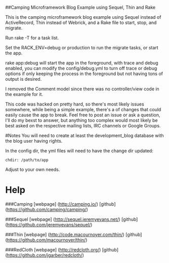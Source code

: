 ##Camping Microframework Blog Example using Sequel, Thin and Rake

This is the camping microframework blog example using Sequel instead of ActiveRecord, Thin instead of Webrick, and a Rake file to start, stop, and migrate.

Run rake -T for a task list.

Set the RACK_ENV=debug or production to run the migrate tasks, or start the app.

rake app:debug will start the app in the foreground, with trace and debug enabled, you can modify the config/debug.yml to turn off trace or debug options if only keeping the process in the foreground but not having tons of output is desired.

I removed the Comment model since there was no controller/view code in the example for it.

This code was hacked on pretty hard, so there's most likely issues somewhere, while being a simple example, there's a of changes that could easily cause the app to break.
Feel free to post an issue or ask a question, I'll do my bexst to answer, but anything too complex would most likely be best asked on the respective mailing lists, IRC channels or Google Groups.

#Notes
You will need to create at least the development_blog database with the blog user having rights.

In the config dir, the yml files will need to have the change dir updated:

    chdir: /path/to/app

Adjust to your own needs.


Help
=================
###Camping
[webpage] (http://camping.io/)
[github] (https://github.com/camping/camping/)

###Sequel
[webpage] (http://sequel.jeremyevans.net/)
[github] (https://github.com/jeremyevans/sequel/)

###Thin
[webpage] (http://code.macournoyer.com/thin/)
[github] (https://github.com/macournoyer/thin/)

###RedCloth
[webpage] (http://redcloth.org/)
[github] (https://github.com/jgarber/redcloth/)
